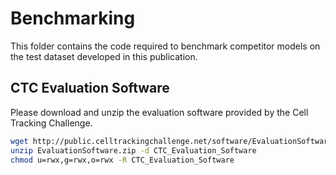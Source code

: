 # Benchmarking

This folder contains the code required to benchmark competitor models on the test dataset developed in this publication.

## CTC Evaluation Software
Please download and unzip the evaluation software provided by the Cell Tracking Challenge.

```bash
wget http://public.celltrackingchallenge.net/software/EvaluationSoftware.zip
unzip EvaluationSoftware.zip -d CTC_Evaluation_Software
chmod u=rwx,g=rwx,o=rwx -R CTC_Evaluation_Software
```
